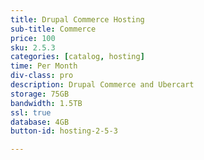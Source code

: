 ```yaml
---
title: Drupal Commerce Hosting
sub-title: Commerce
price: 100
sku: 2.5.3
categories: [catalog, hosting]
time: Per Month
div-class: pro
description: Drupal Commerce and Ubercart
storage: 75GB
bandwidth: 1.5TB
ssl: true
database: 4GB
button-id: hosting-2-5-3

---
```


